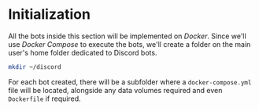 # Initialization

All the bots inside this section will be implemented on *Docker*. Since we'll use *Docker Compose* to execute the bots, we'll create a folder on the main user's home folder dedicated to Discord bots.

```bash
mkdir ~/discord
```

For each bot created, there will be a subfolder where a `docker-compose.yml` file will be located, alongside any data volumes required and even `Dockerfile` if required.
